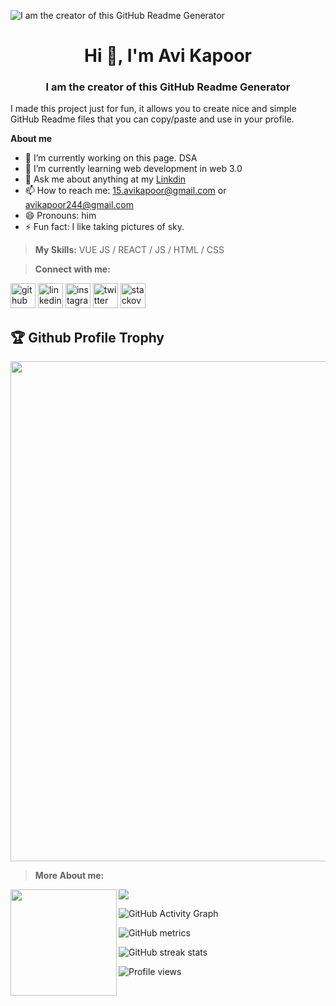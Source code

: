 ![I am the creator of this GitHub Readme Generator](https://github.com/avikapoor24/avikapoor24/blob/e0811f3cd78f63c2b71a1829f2808c6b276df455/Welcome%20To%20my%20github%20(4).gif)

<h1 align="center">Hi 👋, I'm Avi Kapoor</h1>
<h3 align="center">I am the creator of this GitHub Readme Generator
</h3>

I made this project just for fun, it allows you to create nice and simple GitHub Readme files that you can copy/paste and use in your profile.

**About me**

- 🔭 I’m currently working on this page. DSA 
- 🌱 I’m currently learning  web development in web 3.0 
- 💬 Ask me about anything at my [Linkdin](https://www.linkedin.com/in/avi-kapoor-702330229) 
- 📫 How to reach me: 15.avikapoor@gmail.com or avikapoor244@gmail.com
- 😄 Pronouns: him
- ⚡ Fun fact: I like taking pictures of sky. 

>**My Skills:** VUE JS / REACT / JS / HTML / CSS


>**Connect with me:**

[<img src='https://cdn.jsdelivr.net/npm/simple-icons@3.0.1/icons/github.svg' alt='github' height='40'>](https://github.com/avikapoor24)  [<img src='https://cdn.jsdelivr.net/npm/simple-icons@3.0.1/icons/linkedin.svg' alt='linkedin' height='40'>](https://www.linkedin.com/in/avi-kapoor-702330229)  [<img src='https://cdn.jsdelivr.net/npm/simple-icons@3.0.1/icons/instagram.svg' alt='instagram' height='40'>](https://www.instagram.com/avikapoor16)  [<img src='https://cdn.jsdelivr.net/npm/simple-icons@3.0.1/icons/twitter.svg' alt='twitter' height='40'>](https://twitter.com/avikapoor_16)  [<img src='https://cdn.jsdelivr.net/npm/simple-icons@3.0.1/icons/stackoverflow.svg' alt='stackoverflow' height='40'>](https://stackexchange.com/users/25951274/avi-kapoor) 


<a><h2>🏆 Github Profile Trophy</h2></a>
<a href="https://github.com/ryo-ma/github-profile-trophy">
  <img width=800 src="https://github-profile-trophy.vercel.app/?username=avikapoor24&column=8&theme=gruvbox&no-frame=true"/>
</a>

>**More About me:**

<div>
  <img height="170" align="left" src="https://github-readme-stats.vercel.app/api?username=avikapoor24&count_private=true&include_all_commits=true" />
  <img src="https://github-readme-stats.vercel.app/api/top-langs/?username=avikapoor24&layout=compact" />
</div>



![GitHub Activity Graph](https://activity-graph.herokuapp.com/graph?username=avikapoor24)  

![GitHub metrics](https://metrics.lecoq.io/avikapoor24)  

![GitHub streak stats](https://github-readme-streak-stats.herokuapp.com/?user=avikapoor24)  

![Profile views](https://gpvc.arturio.dev/avikapoor24)  
